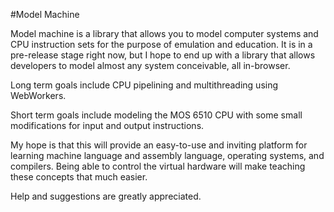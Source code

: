 #Model Machine

Model machine is a library that allows you to model computer systems and CPU instruction sets for the purpose of emulation and education. It is in a pre-release stage right now, but I hope to end up with a library that allows developers to model almost any system conceivable, all in-browser. 

Long term goals include CPU pipelining and multithreading using WebWorkers. 

Short term goals include modeling the MOS 6510 CPU with some small modifications for input and output instructions.

My hope is that this will provide an easy-to-use and inviting platform for learning machine language and assembly language, operating systems, and compilers. Being able to control the virtual hardware will make teaching these concepts that much easier.

Help and suggestions are greatly appreciated.
